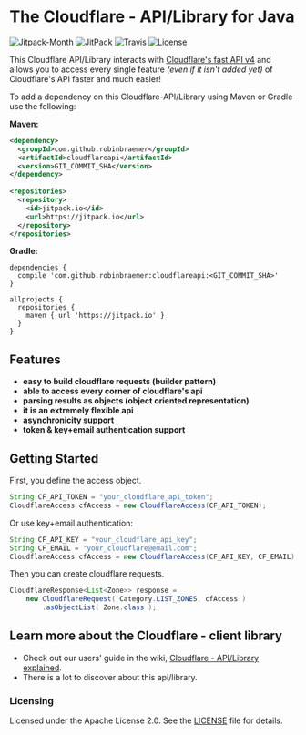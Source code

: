 # The Cloudflare - API/Library for Java

[![Jitpack-Month][jitpack-month-img]][jitpack-url]
[![JitPack][jitpack-img]][jitpack-url]
[![Travis][travis-img]][travis-url]
[![License][license-img]][license-url]
<!-- [![Gitter][gitter-img]][gitter-url] -->

This Cloudflare API/Library interacts with [Cloudflare's fast API v4](https://api.cloudflare.com/)
and allows you to access every single feature _(even if it isn't added yet)_ of Cloudflare's API faster and much easier!

To add a dependency on this Cloudflare-API/Library using Maven or Gradle use the following:

**Maven:**
```xml
<dependency>
  <groupId>com.github.robinbraemer</groupId>
  <artifactId>cloudflareapi</artifactId>
  <version>GIT_COMMIT_SHA</version>
</dependency>
	
<repositories>
  <repository>
    <id>jitpack.io</id>
    <url>https://jitpack.io</url>
  </repository>
</repositories>
```

**Gradle:**
```
dependencies {
  compile 'com.github.robinbraemer:cloudflareapi:<GIT_COMMIT_SHA>'
}

allprojects {
  repositories {
    maven { url 'https://jitpack.io' }
  }
}
```

## Features
- **easy to build cloudflare requests (builder pattern)**
- **able to access every corner of cloudflare's api**
- **parsing results as objects (object oriented representation)**
- **it is an extremely flexible api**
- **asynchronicity support**
- **token & key+email authentication support**

## Getting Started
First, you define the access object.
```java
String CF_API_TOKEN = "your_cloudflare_api_token";
CloudflareAccess cfAccess = new CloudflareAccess(CF_API_TOKEN);
```

Or use key+email authentication:
```java
String CF_API_KEY = "your_cloudflare_api_key";
String CF_EMAIL = "your_cloudflare@email.com";
CloudflareAccess cfAccess = new CloudflareAccess(CF_API_KEY, CF_EMAIL);
```

Then you can create cloudflare requests.
```java
CloudflareResponse<List<Zone>> response =
    new CloudflareRequest( Category.LIST_ZONES, cfAccess )
        .asObjectList( Zone.class );
```

## Learn more about the Cloudflare - client library

- Check out our users' guide in the wiki, [Cloudflare - API/Library explained][wiki-url].
- There is a lot to discover about this api/library.

### Licensing
Licensed under the Apache License 2.0. See the [LICENSE](LICENSE) file for details.






[releases-url]: https://github.com/robinbraemer/CloudflareAPI/releases
[wiki-url]: https://github.com/robinbraemer/CloudflareAPI/wiki

[travis-url]: https://travis-ci.org/robinbraemer/CloudflareAPI
[travis-img]: https://travis-ci.org/robinbraemer/CloudflareAPI.svg?branch=master

[jitpack-url]: https://jitpack.io/#robinbraemer/CloudflareAPI
[jitpack-img]: https://jitpack.io/v/robinbraemer/CloudflareAPI.svg
[jitpack-month-img]: https://jitpack.io/v/robinbraemer/CloudflareAPI/month.svg

[gitter-url]: https://gitter.im/CloudflareAPI/Lobby
[gitter-img]: https://badges.gitter.im/Join%20Chat.svg

[license-url]: https://github.com/robinbraemer/CloudflareAPI/blob/master/LICENSE
[license-img]: https://img.shields.io/badge/license-Apache_2.0-blue.svg?style=flat
